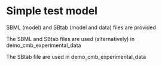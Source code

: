Simple test model
=================

SBML (model) and SBtab (model and data) files are provided

The SBML and SBtab files are used (alternatively) in demo_cmb_experimental_data

The SBtab file are used in demo_cmb_experimental_data